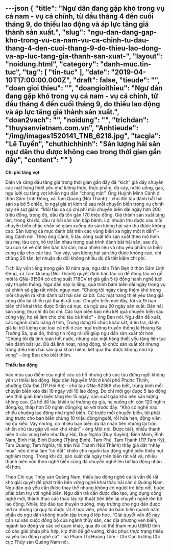 ---json
{
    "title": "Ngư dân đang gặp khó trong vụ cá nam - vụ cá chính, từ đầu tháng 4 đến cuối tháng 9, do thiếu lao động và áp lực tăng giá thành sản xuất.",
    "slug": "ngu-dan-dang-gap-kho-trong-vu-ca-nam-vu-ca-chinh-tu-dau-thang-4-den-cuoi-thang-9-do-thieu-lao-dong-va-ap-luc-tang-gia-thanh-san-xuat-",
    "layout": "noidung.html",
    "category": "danh-muc.tin-tuc",
    "tag": [
        "tin-tuc"
    ],
    "date": "2019-04-10T17:00:00.000Z",
    "draft": false,
    "tieude": "",
    "doan gioi thieu": "",
    "doangioithieu": "Ngư dân đang gặp khó trong vụ cá nam - vụ cá chính, từ đầu tháng 4 đến cuối tháng 9, do thiếu lao động và áp lực tăng giá thành sản xuất.",
    "doan2vach": "",
    "noidung": "",
    "trichdan": "thuysanvietnam.com.vn",
    "Anhtieude": "/img/images1520141_TNB_6218.jpg",
    "tacgia": "Lê Tuyến",
    "chuthichhinh": "Sản lượng hải sản ngư dân thu được không cao trong thời gian gần đây",
    "__content__": ""
}
---
<p><strong>Chi ph&iacute; tăng vọt</strong></p>

<p>Điện v&agrave; xăng dầu tăng gi&aacute; trong thời gian gần đ&acirc;y đ&atilde; &ldquo;k&iacute;ch&rdquo; gi&aacute; d&acirc;y chuyền c&aacute;c mặt h&agrave;ng thiết yếu như lương thực, thực phẩm, đ&aacute; c&acirc;y, nước uống, gas, ngư lưới cụ tăng vọt khiến ngư d&acirc;n &ldquo;ch&oacute;ng mặt&rdquo;. &Ocirc;ng Huỳnh Minh Cảnh ở th&ocirc;n S&acirc;m Linh Đ&ocirc;ng, x&atilde; Tam Quang (N&uacute;i Th&agrave;nh) - chủ đội t&agrave;u đ&aacute;nh bắt hải sản xa bờ 5 chiếc, lo ngại gi&aacute; trị kinh tế sau mỗi chuyến biển trong vụ ch&iacute;nh n&agrave;y sẽ sụt giảm. &ldquo;Mỗi t&agrave;u c&aacute; c&oacute; chi ph&iacute; mỗi chuyến biển d&agrave;i ng&agrave;y hơn 200 triệu đồng, trong đ&oacute;, dầu đ&atilde; tốn gần 170 triệu đồng. Gi&aacute; th&agrave;nh sản xuất tăng l&ecirc;n, trong khi đ&oacute;, đầu ra hải sản vẫn bấp b&ecirc;nh. Lợi nhuận thu được sau mỗi chuyến biển chắc chắn sẽ giảm xuống do sản lượng hải sản thu được kh&ocirc;ng cao. Sản lượng c&aacute; mực đ&aacute;nh bắt tr&ecirc;n c&aacute;c v&ugrave;ng biển xa ng&agrave;y một &iacute;t dần&rdquo; - &ocirc;ng Cảnh n&oacute;i. Theo &ocirc;ng Cảnh, 5 t&agrave;u c&ocirc;ng suất lớn sản xuất theo m&ocirc; h&igrave;nh t&agrave;u mẹ, t&agrave;u con, hỗ trợ lẫn nhau trong qu&aacute; tr&igrave;nh đ&aacute;nh bắt hải sản, sau đ&oacute;, t&agrave;u con sẽ về đất liền b&aacute;n hải sản, mua nhi&ecirc;n liệu v&agrave; nhu yếu phẩm ra biển cung cấp cho c&aacute;c t&agrave;u. Tuy vậy, sản lượng hải sản thu được kh&ocirc;ng cao, chỉ chừng 20 tấn, lợi nhuận dư d&ocirc;i kh&ocirc;ng nhiều d&ugrave; đ&atilde; tiết kiệm chi ph&iacute;.</p>

<p>T&iacute;ch lũy vốn liếng trong gần 10 năm qua, ngư d&acirc;n Trần Bẹn ở th&ocirc;n S&acirc;m Linh Đ&ocirc;ng, x&atilde; Tam Quang (N&uacute;i Th&agrave;nh) quyết định b&aacute;n t&agrave;u cũ để đ&oacute;ng t&agrave;u vỏ gỗ mới l&agrave; QNa-91594 c&oacute; c&ocirc;ng suất 718CV trị gi&aacute; gần 5 tỷ đồng h&agrave;nh nghề lưới v&acirc;y truyền thống. Ngư d&acirc;n n&agrave;y lo lắng, qu&aacute; tr&igrave;nh b&aacute;m biển d&agrave;i ng&agrave;y trong vụ c&aacute; ch&iacute;nh sẽ gặp rất nhiều nguy nan. &ldquo;Ch&uacute;ng t&ocirc;i ng&agrave;y c&agrave;ng th&ecirc;m kh&oacute; trong mỗi chuyến ra khơi đ&aacute;nh bắt hải sản xa bờ. C&aacute;c mặt h&agrave;ng thiết yếu tăng gi&aacute; cộng dồn lại khiến gi&aacute; th&agrave;nh rất cao. Chuyến biển mới đ&acirc;y, t&ocirc;i v&agrave; 15 bạn biển chỉ khai th&aacute;c được 5 tấn c&aacute; nục, c&aacute; ngừ sau 20 ng&agrave;y sản xuất. B&aacute;n hải sản xong, thu chỉ đủ b&ugrave; chi. C&aacute;c bạn biển bảo nếu kết quả chuyến biển sau cũng vậy, họ sẽ l&agrave;m cho chủ t&agrave;u c&aacute; kh&aacute;c&rdquo; - &ocirc;ng Bẹn n&oacute;i. Ngư d&acirc;n đề xuất, c&aacute;c ng&agrave;nh chức năng ở tỉnh, Trung ương tổ chức khảo s&aacute;t, điều tra, đ&aacute;nh gi&aacute; lại trữ lượng c&aacute;c lo&agrave;i c&aacute; nổi ở c&aacute;c ngư trường truyền thống l&agrave; Ho&agrave;ng Sa, Trường Sa, qua đ&oacute;, th&ocirc;ng tin rộng r&atilde;i để gi&uacute;p ngư d&acirc;n sản xuất tốt hơn. &ldquo;Ch&uacute;ng t&ocirc;i đ&atilde; t&iacute;nh to&aacute;n hết nước, nhưng c&aacute;c mặt h&agrave;ng thiết yếu tăng li&ecirc;n tục n&ecirc;n đ&agrave;nh bất lực. D&ugrave; đ&atilde; linh hoạt, năng động, tổ chức sản xuất tốt nhưng trong điều kiện hải sản qu&aacute; khan hiếm, kết quả thu được kh&ocirc;ng như kỳ vọng&rdquo; - &ocirc;ng Bẹn cho biết th&ecirc;m.</p>

<p><strong>Thiếu lao động</strong></p>

<p>V&agrave;o m&ugrave;a cao điểm của nghề c&acirc;u c&aacute; hố nhưng chủ c&aacute;c t&agrave;u đứng ngồi kh&ocirc;ng y&ecirc;n v&igrave; thiếu lao động. Ngư d&acirc;n Nguyễn Một ở khối phố Phước Thịnh, phường Cửa Đại (TP.Hội An) - chủ t&agrave;u QNa-92369 cho biết, trung b&igrave;nh mỗi chuyến biển k&eacute;o d&agrave;i 10 ng&agrave;y với 10 lao động. Do chỉ mời gọi được 5 lao động n&ecirc;n thời gian b&aacute;m biển tăng l&ecirc;n 15 ng&agrave;y, sản xuất gặp kh&oacute; n&ecirc;n sản lượng kh&ocirc;ng cao. C&aacute; hố để l&acirc;u khiến tư thương &eacute;p gi&aacute;, hạ xuống chỉ c&ograve;n 120 ngh&igrave;n đồng/kg, thấp hơn 50 ngh&igrave;n đồng/kg so với trước đ&acirc;y. &ldquo;Kh&oacute; c&oacute; nghề n&agrave;o chiều chuộng lao động như nghề biển. Cứ trước mỗi chuyến biển, t&ocirc;i phải ứng trước cho bạn biển chừng 10 triệu đồng/người, rồi hứa hẹn, động vi&ecirc;n họ đủ kiểu. Vậy nhưng, c&oacute; nhiều bạn biển d&ugrave; đ&atilde; nhận tiền nhưng lại trốn khiến chủ t&agrave;u gặp v&ocirc; v&agrave;n kh&oacute; khăn&rdquo; - &ocirc;ng Một n&oacute;i. Được biết, nhiều thanh ni&ecirc;n ở c&aacute;c v&ugrave;ng biển như Duy Hải, Duy Nghĩa (Duy Xuy&ecirc;n), B&igrave;nh Minh, B&igrave;nh Nam, B&igrave;nh Hải, B&igrave;nh Dương (Thăng B&igrave;nh), Tam Ph&uacute;, Tam Thanh (TP.Tam Kỳ), Tam Quang, Tam Nghĩa, thị trấn N&uacute;i Th&agrave;nh (N&uacute;i Th&agrave;nh) thấy gi&aacute; đất &ldquo;nhảy m&uacute;a&rdquo; n&ecirc;n ở nh&agrave; l&agrave;m &ldquo;c&ograve; đất&rdquo; khiến cho nguồn lao động nghề biển thiếu hụt nghi&ecirc;m trọng. Trong khi đ&oacute;, sản xuất d&agrave;i ng&agrave;y tr&ecirc;n biển rất vất vả, nhiều thanh ni&ecirc;n vốn theo nghề biển cũng đ&atilde; chuyển nghề l&ecirc;n bờ lao động nh&agrave;n rỗi hơn.</p>

<p>Theo Chi cục Thủy sản Quảng Nam, thiếu lao động nghề c&aacute; l&agrave; vấn đề rất kh&oacute; giải quyết để ph&aacute;t triển bền vững nghề khai th&aacute;c hải sản ở Quảng Nam. Ngư d&acirc;n gi&agrave; yếu cần được thay thế nhưng kh&ocirc;ng c&oacute; người trẻ tiếp nối, buộc phải b&aacute;m trụ với nghề biển. Ngư d&acirc;n trẻ cần được đ&agrave;o tạo, ứng dụng c&ocirc;ng nghệ mới, th&agrave;nh thục c&aacute;c thao t&aacute;c kỹ thuật ti&ecirc;n tiến lại chuyển nghề l&ecirc;n bờ lao động. Nhiều lớp đ&agrave;o tạo thuyền trưởng, m&aacute;y trưởng cho ngư d&acirc;n được mở ra nhưng lại quy tụ được rất &iacute;t học vi&ecirc;n, phần do b&aacute;m biển quanh năm, phần do ngư d&acirc;n kh&ocirc;ng muốn tập trung ở lớp học. &ldquo;Giải quyết vấn đề n&agrave;y cần sự v&agrave;o cuộc đồng bộ của ng&agrave;nh thủy sản, c&aacute;c địa phương ven biển, ng&agrave;nh lao động v&agrave; c&aacute;c cơ quan kh&aacute;c, qua đ&oacute; c&oacute; thể tham mưu UBND tỉnh c&oacute; c&aacute;c giải ph&aacute;p ph&ugrave; hợp, kịp thời để gỡ vướng, khắc phục thực trạng thiếu v&agrave; yếu lao động nghề c&aacute;&rdquo; - b&agrave; Phạm Thị Ho&agrave;ng T&acirc;m - Chi Cục trưởng Chi cục Thủy sản Quảng Nam n&oacute;i.</p>